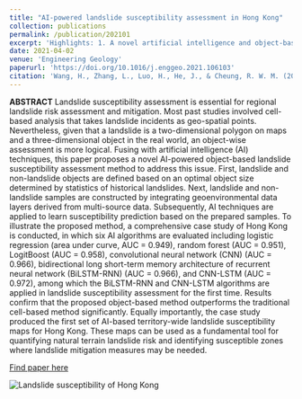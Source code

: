```yaml
---
title: "AI-powered landslide susceptibility assessment in Hong Kong"
collection: publications
permalink: /publication/202101
excerpt: 'Highlights: 1. A novel artificial intelligence and object-based landslide susceptibility method is proposed and validated. 2. The first set of territory-wide landslide susceptibility maps for Hong Kong is produced based on AI techniques. 3. CNN-LSTM and BiLSTM-RNN are successfully applied to landslide susceptibility analysis for the first time. 4. The proposed AI-powered object-based method outperforms the cell-based method significantly.'
date: 2021-04-02
venue: 'Engineering Geology'
paperurl: 'https://doi.org/10.1016/j.enggeo.2021.106103'
citation: 'Wang, H., Zhang, L., Luo, H., He, J., & Cheung, R. W. M. (2021). AI-powered Landslide Susceptibility Assessment in Hong Kong. Engineering Geology, 106103.'
---
```

**ABSTRACT**  Landslide susceptibility assessment is essential for regional landslide risk assessment and mitigation. Most past studies involved cell-based analysis that takes landslide incidents as geo-spatial points. Nevertheless, given that a landslide is a two-dimensional polygon on maps and a three-dimensional object in the real world, an object-wise assessment is more logical. Fusing with artificial intelligence (AI) techniques, this paper proposes a novel AI-powered object-based landslide susceptibility assessment method to address this issue. First, landslide and non-landslide objects are defined based on an optimal object size determined by statistics of historical landslides. Next, landslide and non-landslide samples are constructed by integrating geoenvironmental data layers derived from multi-source data. Subsequently, AI techniques are applied to learn susceptibility prediction based on the prepared samples. To illustrate the proposed method, a comprehensive case study of Hong Kong is conducted, in which six AI algorithms are evaluated including logistic regression (area under curve, AUC = 0.949), random forest (AUC = 0.951), LogitBoost (AUC = 0.958), convolutional neural network (CNN) (AUC = 0.966), bidirectional long short-term memory architecture of recurrent neural network (BiLSTM-RNN) (AUC = 0.966), and CNN-LSTM (AUC = 0.972), among which the BiLSTM-RNN and CNN-LSTM algorithms are applied in landslide susceptibility assessment for the first time. Results confirm that the proposed object-based method outperforms the traditional cell-based method significantly. Equally importantly, the case study produced the first set of AI-based territory-wide landslide susceptibility maps for Hong Kong. These maps can be used as a fundamental tool for quantifying natural terrain landslide risk and identifying susceptible zones where landslide mitigation measures may be needed.

[Find paper here](https://www.sciencedirect.com/science/article/pii/S0013795221001149)

![Landslide susceptibility of Hong Kong](https://ars.els-cdn.com/content/image/1-s2.0-S0013795221001149-gr13_lrg.jpg)

